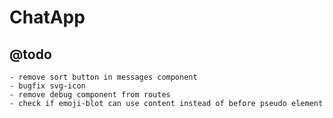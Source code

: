 # ChatApp



## @todo
    - remove sort button in messages component
    - bugfix svg-icon
    - remove debug component from routes
    - check if emoji-blot can use content instead of before pseudo element 
